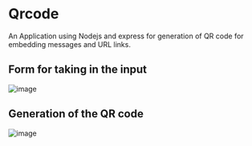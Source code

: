 # Qrcode
An Application using Nodejs and express for generation of QR code for embedding messages and URL links.

## Form for taking in the input
![image](https://github.com/Prasannapro/Qrcode/assets/93439530/f3452f54-5202-438b-abc0-fe65763265bc)
## Generation of the QR code
![image](https://github.com/Prasannapro/Qrcode/assets/93439530/9bad1854-8354-4476-b657-45606157939a)


